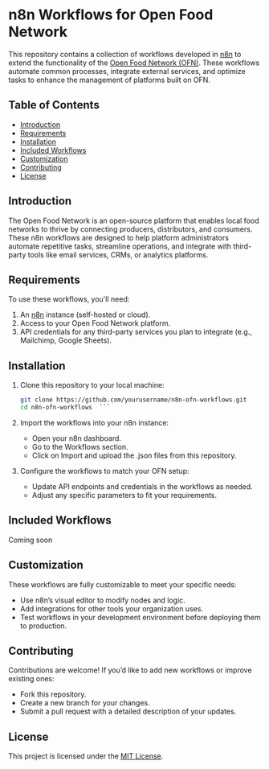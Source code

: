 # n8n Workflows for Open Food Network  

This repository contains a collection of workflows developed in [n8n](https://n8n.io/) to extend the functionality of the [Open Food Network (OFN)](https://openfoodnetwork.org/). These workflows automate common processes, integrate external services, and optimize tasks to enhance the management of platforms built on OFN.  

## Table of Contents  

- [Introduction](#introduction)  
- [Requirements](#requirements)  
- [Installation](#installation)  
- [Included Workflows](#included-workflows)  
- [Customization](#customization)  
- [Contributing](#contributing)  
- [License](#license)  

## Introduction  

The Open Food Network is an open-source platform that enables local food networks to thrive by connecting producers, distributors, and consumers. These n8n workflows are designed to help platform administrators automate repetitive tasks, streamline operations, and integrate with third-party tools like email services, CRMs, or analytics platforms.  

## Requirements  

To use these workflows, you'll need:  

1. An [n8n](https://n8n.io/) instance (self-hosted or cloud).  
2. Access to your Open Food Network platform.  
3. API credentials for any third-party services you plan to integrate (e.g., Mailchimp, Google Sheets).  

## Installation  

1. Clone this repository to your local machine:  
   ```bash  
   git clone https://github.com/yourusername/n8n-ofn-workflows.git  
   cd n8n-ofn-workflows  ```
   
2. Import the workflows into your n8n instance:
   * Open your n8n dashboard.
   * Go to the Workflows section.
   * Click on Import and upload the .json files from this repository.

3. Configure the workflows to match your OFN setup:
   * Update API endpoints and credentials in the workflows as needed.
   * Adjust any specific parameters to fit your requirements.

## Included Workflows

Coming soon
    
## Customization

These workflows are fully customizable to meet your specific needs:
* Use n8n’s visual editor to modify nodes and logic.
* Add integrations for other tools your organization uses.
* Test workflows in your development environment before deploying them to production.

## Contributing

Contributions are welcome! If you’d like to add new workflows or improve existing ones:

   * Fork this repository.
   * Create a new branch for your changes.
   * Submit a pull request with a detailed description of your updates.

## License

This project is licensed under the [MIT License](https://mit-license.org/).
